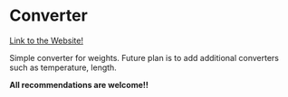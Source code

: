 # Converter

[Link to the Website!](https://xfl0w.github.io/Converter/)

Simple converter for weights. Future plan is to add additional converters such as temperature, length. 

**All recommendations are welcome!!**

